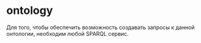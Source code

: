# ontology
Для того, чтобы обеспечить возможность создавать запросы к данной онтологии, необходим любой SPARQL сервис. 

